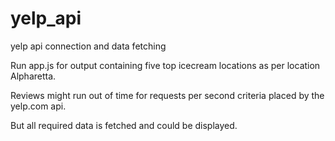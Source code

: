 # yelp_api
yelp api connection and data fetching

Run app.js for output containing five top icecream locations as per location Alpharetta.

Reviews might run out of time for requests per second criteria placed by the yelp.com api.

But all required data is fetched and could be displayed.

